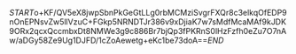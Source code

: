 $START$o+KF/QV5eX8jwpSbnPkGeGtLLg0rbMCMziSvgrFXQr8c3elkqOfEDP9nOnEPNsvZw5llVzuC+FGkp5NRNDTJr386v9xDjiaK7w7sMdfMcaMAf9kJDK9ORx2qcxQccmbxDt8NMWe3g9c886Br7bjQp3fPKRnS0lHzFzfh0eZu7O7nAw/aDGy58Ze9Ug1DJFD/1cZoAewetg+eKc1be73doA==$END$